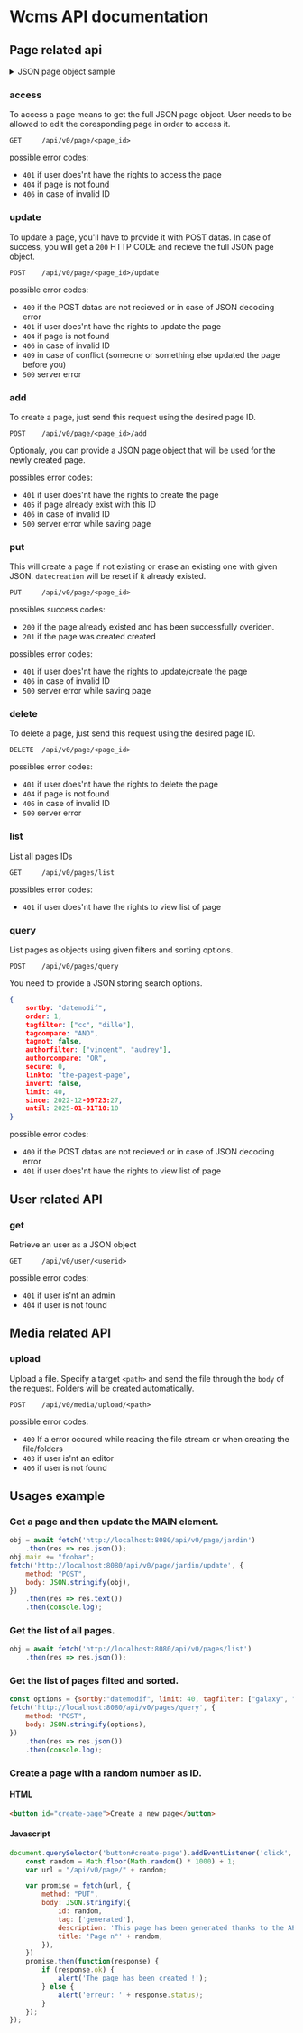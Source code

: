 Wcms API documentation
=================


Page related api
----------------




<details>
    <summary>JSON page object sample</summary>
    <pre>
        <code>
{
    "id": "garden",
    "title": "A nice Garden !!",
    "description": "With a lot of snails",
    "lang": "en",
    "tag": [
        "place", "green"
    ],
    "date": "2022-03-20T20:47:00+0100",
    "datecreation": "2022-03-20T20:47:18+0100",
    "datemodif": "2022-05-29T14:59:58+0200",
    "daterender": "2022-05-14T16:42:49+0200",
    "css": "",
    "javascript": "",
    "body": "%HEADER%\r\n\r\n%NAV%\r\n\r\n%ASIDE%\r\n\r\n%MAIN%\r\n\r\n%FOOTER%",
    "header": "",
    "main": "# Welcome to my Garden !!",
    "nav": "",
    "aside": "",
    "footer": "",
    "externalcss": [],
    "customhead": "",
    "secure": 1,
    "interface": "main",
    "linkto": [],
    "templatebody": "",
    "templatecss": "",
    "templatejavascript": "",
    "favicon": "",
    "thumbnail": "",
    "authors": [
        "cindy",
        "vincent"
    ],
    "displaycount": 1,
    "visitcount": 0,
    "editcount": 3,
    "sleep": 0,
    "redirection": "",
    "refresh": 0,
    "password": null
}
        </code>
    </pre>
</details>


### access

To access a page means to get the full JSON page object. User needs to be allowed to edit the coresponding page in order to access it.

    GET     /api/v0/page/<page_id>

possible error codes:

- `401` if user does'nt have the rights to access the page
- `404` if page is not found
- `406` in case of invalid ID

### update

To update a page, you'll have to provide it with POST datas.
In case of success, you will get a `200` HTTP CODE and recieve the full JSON page object.

    POST    /api/v0/page/<page_id>/update

possible error codes:

- `400` if the POST datas are not recieved or in case of JSON decoding error
- `401` if user does'nt have the rights to update the page
- `404` if page is not found
- `406` in case of invalid ID
- `409` in case of conflict (someone or something else updated the page before you)
- `500` server error



### add

To create a page, just send this request using the desired page ID.

    POST    /api/v0/page/<page_id>/add

Optionaly, you can provide a JSON page object that will be used for the newly created page.

possibles error codes:

- `401` if user does'nt have the rights to create the page
- `405` if page already exist with this ID
- `406` in case of invalid ID
- `500` server error while saving page


### put

This will create a page if not existing or erase an existing one with given JSON.
`datecreation` will be reset if it already existed.

    PUT     /api/v0/page/<page_id>

possibles success codes:

- `200` if the page already existed and has been successfully overiden.
- `201` if the page was created created

possibles error codes:

- `401` if user does'nt have the rights to update/create the page
- `406` in case of invalid ID
- `500` server error while saving page



### delete

To delete a page, just send this request using the desired page ID.

    DELETE  /api/v0/page/<page_id>

possibles error codes:

- `401` if user does'nt have the rights to delete the page
- `404` if page is not found
- `406` in case of invalid ID
- `500` server error


### list

List all pages IDs

    GET     /api/v0/pages/list

possibles error codes:

- `401` if user does'nt have the rights to view list of page


### query

List pages as objects using given filters and sorting options.

    POST    /api/v0/pages/query

You need to provide a JSON storing search options.

```json
{
    sortby: "datemodif",
    order: 1,
    tagfilter: ["cc", "dille"],
    tagcompare: "AND",
    tagnot: false,
    authorfilter: ["vincent", "audrey"],
    authorcompare: "OR",
    secure: 0,
    linkto: "the-pagest-page",
    invert: false,
    limit: 40,
    since: 2022-12-09T23:27,
    until: 2025-01-01T10:10
}
```

possible error codes:

- `400` if the POST datas are not recieved or in case of JSON decoding error
- `401` if user does'nt have the rights to view list of page




User related API
----------------


### get

Retrieve an user as a JSON object

    GET     /api/v0/user/<userid>

possible error codes:

- `401` if user is'nt an admin
- `404` if user is not found



Media related API
-----------------


### upload

Upload a file. Specify a target `<path>` and send the file through the `body` of the request. Folders will be created automatically.

    POST    /api/v0/media/upload/<path>

possible error codes:

- `400` If a error occured while reading the file stream or when creating the file/folders
- `403` if user is'nt an editor
- `406` if user is not found



Usages example
--------------

### Get a page and then update the MAIN element.

```js
obj = await fetch('http://localhost:8080/api/v0/page/jardin')
    .then(res => res.json());
obj.main += "foobar";
fetch('http://localhost:8080/api/v0/page/jardin/update', {
    method: "POST",
    body: JSON.stringify(obj),
})
    .then(res => res.text())
    .then(console.log);
```

### Get the list of all pages.

```js
obj = await fetch('http://localhost:8080/api/v0/pages/list')
    .then(res => res.json());
```

### Get the list of pages filted and sorted.

```js
const options = {sortby:"datemodif", limit: 40, tagfilter: ["galaxy", "sublime"]};
fetch('http://localhost:8080/api/v0/pages/query', {
    method: "POST",
    body: JSON.stringify(options),
})
    .then(res => res.json())
    .then(console.log);
```

### Create a page with a random number as ID.

#### HTML

```html
<button id="create-page">Create a new page</button>
```

#### Javascript

```js
document.querySelector('button#create-page').addEventListener('click', function(){
    const random = Math.floor(Math.random() * 1000) + 1;
    var url = "/api/v0/page/" + random;

    var promise = fetch(url, {
        method: "PUT",
        body: JSON.stringify({
            id: random,
            tag: ['generated'],
            description: 'This page has been generated thanks to the API',
            title: 'Page n°' + random,
        }),
    })
    promise.then(function(response) {
        if (response.ok) {
            alert('The page has been created !');
        } else {
            alert('erreur: ' + response.status);
        }
    });
});
```


